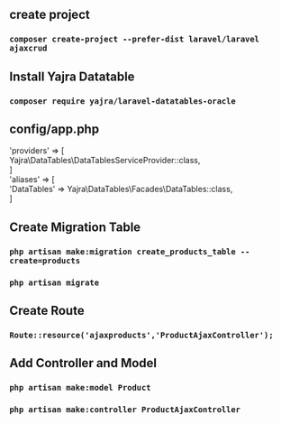 ## create project
### `composer create-project --prefer-dist laravel/laravel ajaxcrud`

## Install Yajra Datatable
### `composer require yajra/laravel-datatables-oracle`

## config/app.php

'providers' => [\
	Yajra\DataTables\DataTablesServiceProvider::class,\
]\
'aliases' => [\
	'DataTables' => Yajra\DataTables\Facades\DataTables::class,\
]

## Create Migration Table
### `php artisan make:migration create_products_table --create=products`
### `php artisan migrate`

## Create Route
### `Route::resource('ajaxproducts','ProductAjaxController');`

## Add Controller and Model
### `php artisan make:model Product`
### `php artisan make:controller ProductAjaxController`
